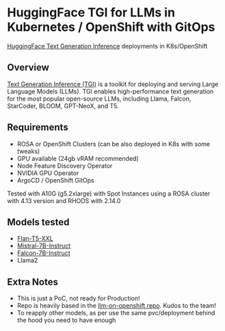 # HuggingFace TGI for LLMs in Kubernetes / OpenShift with GitOps

[HuggingFace Text Generation Inference](https://github.com/huggingface/text-generation-inference) deployments in K8s/OpenShift

## Overview

[Text Generation Inference (TGI)](https://huggingface.co/docs/text-generation-inference/index) is a toolkit for deploying and serving Large Language Models (LLMs). TGI enables high-performance text generation for the most popular open-source LLMs, including Llama, Falcon, StarCoder, BLOOM, GPT-NeoX, and T5.

## Requirements

- ROSA or OpenShift Clusters (can be also deployed in K8s with some tweaks)
- GPU available (24gb vRAM recommended)
- Node Feature Discovery Operator
- NVIDIA GPU Operator
- ArgoCD / OpenShift GitOps

Tested with A10G (g5.2xlarge) with Spot Instances using a ROSA cluster with 4.13 version and RHODS with 2.14.0

## Models tested

- [Flan-T5-XXL](https://huggingface.co/google/flan-t5-xxl)
- [Mistral-7B-Instruct](https://huggingface.co/mistralai/Mistral-7B-Instruct-v0.1)
- [Falcon-7B-Instruct](https://huggingface.co/tiiuae/falcon-7b-instruct)
- Llama2

## Extra Notes

- This is just a PoC, not ready for Production!
- Repo is heavily based in the [llm-on-openshift repo](https://github.com/rh-aiservices-bu/llm-on-openshift/tree/main/hf_tgis_deployment). Kudos to the team!
- To reapply other models, as per use the same pvc/deployment behind the hood you need to have enough 